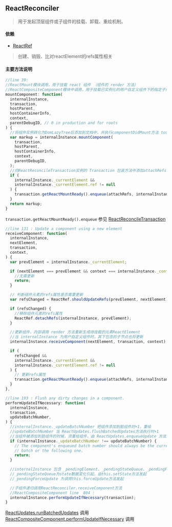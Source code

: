 ## <span id="reactreconciler">ReactReconciler</span>
>用于发起顶层组件或子组件的挂载、卸载、重绘机制。

#### 依赖
* [ReactRef](#reactref)
>创建、销毁、比对reactElement的refs属性相关

#### 主要方法说明
```javascript
//line 39:
//ReactMount模块调用，用于挂载 react 组件 （组件的 render 方法）
//ReactCompositeComponent模块中调用，用于挂载已实例化的用户自定义组件下的指定子组件  todo
mountComponent: function(
  internalInstance,
  transaction,
  hostParent,
  hostContainerInfo,
  context,
  parentDebugID, // 0 in production and for roots
) {
  //将组件实例转化为DomLazyTree后添加到文档中，并执行componentDidMount方法 todo???
  var markup = internalInstance.mountComponent(
    transaction,
    hostParent,
    hostContainerInfo,
    context,
    parentDebugID,
  );
  //向ReactReconcileTransaction实例的 Transaction 包装方法中添加attachRefs回调函数，组件绘制完成后执行
  if (
    internalInstance._currentElement &&
    internalInstance._currentElement.ref != null
  ) {
    transaction.getReactMountReady().enqueue(attachRefs, internalInstance);
  }
  return markup;
}
```
`transaction.getReactMountReady().enqueue` 参见 [ReactReconcileTransaction](#reactreconciletransaction)
```javascript
//line 131 : Update a component using a new element
receiveComponent: function(
  internalInstance,
  nextElement,
  transaction,
  context,
) {
  var prevElement = internalInstance._currentElement;

  if (nextElement === prevElement && context === internalInstance._context) {
    //无需更新
    return;
  }

  // 判断组件元素的refs属性是否需要更新
  var refsChanged = ReactRef.shouldUpdateRefs(prevElement, nextElement);

  if (refsChanged) {
    //移除组件元素的refs属性
    ReactRef.detachRefs(internalInstance, prevElement);
  }

  //更新组件，内部调用 render 方法重新生成待挂载的元素ReactElement
  //当 internalInstance 为用户自定义组件时，其下包含的子节点也将更新
  internalInstance.receiveComponent(nextElement, transaction, context);

  if (
    refsChanged &&
    internalInstance._currentElement &&
    internalInstance._currentElement.ref != null
  ) {
    // 更新refs属性
    transaction.getReactMountReady().enqueue(attachRefs, internalInstance);
  }
},
```
<span id="code_performupdateifnecessary"></span>
```javascript
//line 193 : Flush any dirty changes in a component.
performUpdateIfNecessary: function(
  internalInstance,
  transaction,
  updateBatchNumber,
) {
  //internalInstance._updateBatchNumber 把组件添加到脏组件时+1，重绘
  //updateBatchNumber 当 ReactUpdates.flushBatchedUpdates方法执行时+1
  //当组件被添加到脏组件的时候，须重绘组件，由 ReactUpdates.enqueueUpdate 方法完成
  if (internalInstance._updateBatchNumber !== updateBatchNumber) {
    // The component's enqueued batch number should always be the current
    // batch or the following one.
    return;
  }

  //internalInstance 包含 _pendingElement、_pendingStateQueue、_pendingForceUpdate 用以判断更新方式
  //_pendingStateQueue为state数据变化引起，由this.setState方法发起
  //_pendingForceUpdate 为调用this.forceUpdate方法发起

  //子组件递归调用ReactReconciler.receiveComponent方法
  //ReactCompositeComponent line  804 :
  internalInstance.performUpdateIfNecessary(transaction);
}
```
[ReactUpdates.runBatchedUpdates](#code_runbatchedupdates) 调用
[ReactCompositeComponent.performUpdateIfNecessary](#code_reactcompositecomponent_performupdateifnecessary) 调用

